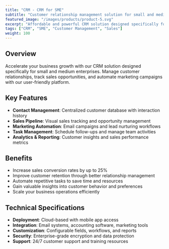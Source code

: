 ```yaml
---
title: "CRM - CRM for SME"
subtitle: "Customer relationship management solution for small and medium enterprises"
featured_image: "/images/products/product-5.svg"
excerpt: "Affordable and powerful CRM solution designed specifically for SMEs to manage customer relationships and drive business growth."
tags: ["CRM", "SME", "Customer Management", "Sales"]
weight: 100
---
```


## Overview

Accelerate your business growth with our CRM solution designed specifically for small and medium enterprises. Manage customer relationships, track sales opportunities, and automate marketing campaigns with our user-friendly platform.

## Key Features

- **Contact Management**: Centralized customer database with interaction history
- **Sales Pipeline**: Visual sales tracking and opportunity management
- **Marketing Automation**: Email campaigns and lead nurturing workflows
- **Task Management**: Schedule follow-ups and manage team activities
- **Analytics & Reporting**: Customer insights and sales performance metrics

## Benefits

- Increase sales conversion rates by up to 25%
- Improve customer retention through better relationship management
- Automate repetitive tasks to save time and resources
- Gain valuable insights into customer behavior and preferences
- Scale your business operations efficiently

## Technical Specifications

- **Deployment**: Cloud-based with mobile app access
- **Integration**: Email systems, accounting software, marketing tools
- **Customization**: Configurable fields, workflows, and reports
- **Security**: Enterprise-grade encryption and data protection
- **Support**: 24/7 customer support and training resources